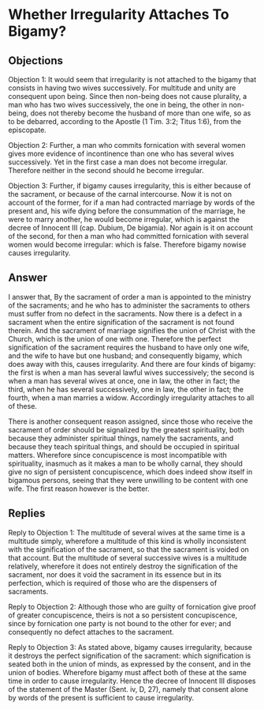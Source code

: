 # Whether Irregularity Attaches To Bigamy?

## Objections

Objection 1: It would seem that irregularity is not attached to the bigamy that consists in having two wives successively. For multitude and unity are consequent upon being. Since then non-being does not cause plurality, a man who has two wives successively, the one in being, the other in non-being, does not thereby become the husband of more than one wife, so as to be debarred, according to the Apostle (1 Tim. 3:2; Titus 1:6), from the episcopate.

Objection 2: Further, a man who commits fornication with several women gives more evidence of incontinence than one who has several wives successively. Yet in the first case a man does not become irregular. Therefore neither in the second should he become irregular.

Objection 3: Further, if bigamy causes irregularity, this is either because of the sacrament, or because of the carnal intercourse. Now it is not on account of the former, for if a man had contracted marriage by words of the present and, his wife dying before the consummation of the marriage, he were to marry another, he would become irregular, which is against the decree of Innocent III (cap. Dubium, De bigamia). Nor again is it on account of the second, for then a man who had committed fornication with several women would become irregular: which is false. Therefore bigamy nowise causes irregularity.

## Answer



I answer that, By the sacrament of order a man is appointed to the ministry of the sacraments; and he who has to administer the sacraments to others must suffer from no defect in the sacraments. Now there is a defect in a sacrament when the entire signification of the sacrament is not found therein. And the sacrament of marriage signifies the union of Christ with the Church, which is the union of one with one. Therefore the perfect signification of the sacrament requires the husband to have only one wife, and the wife to have but one husband; and consequently bigamy, which does away with this, causes irregularity. And there are four kinds of bigamy: the first is when a man has several lawful wives successively; the second is when a man has several wives at once, one in law, the other in fact; the third, when he has several successively, one in law, the other in fact; the fourth, when a man marries a widow. Accordingly irregularity attaches to all of these.

There is another consequent reason assigned, since those who receive the sacrament of order should be signalized by the greatest spirituality, both because they administer spiritual things, namely the sacraments, and because they teach spiritual things, and should be occupied in spiritual matters. Wherefore since concupiscence is most incompatible with spirituality, inasmuch as it makes a man to be wholly carnal, they should give no sign of persistent concupiscence, which does indeed show itself in bigamous persons, seeing that they were unwilling to be content with one wife. The first reason however is the better.

## Replies

Reply to Objection 1: The multitude of several wives at the same time is a multitude simply, wherefore a multitude of this kind is wholly inconsistent with the signification of the sacrament, so that the sacrament is voided on that account. But the multitude of several successive wives is a multitude relatively, wherefore it does not entirely destroy the signification of the sacrament, nor does it void the sacrament in its essence but in its perfection, which is required of those who are the dispensers of sacraments.

Reply to Objection 2: Although those who are guilty of fornication give proof of greater concupiscence, theirs is not a so persistent concupiscence, since by fornication one party is not bound to the other for ever; and consequently no defect attaches to the sacrament.

Reply to Objection 3: As stated above, bigamy causes irregularity, because it destroys the perfect signification of the sacrament: which signification is seated both in the union of minds, as expressed by the consent, and in the union of bodies. Wherefore bigamy must affect both of these at the same time in order to cause irregularity. Hence the decree of Innocent III disposes of the statement of the Master (Sent. iv, D, 27), namely that consent alone by words of the present is sufficient to cause irregularity.